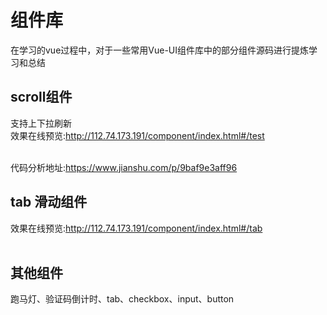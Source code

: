 
# 组件库
 在学习的vue过程中，对于一些常用Vue-UI组件库中的部分组件源码进行提炼学习和总结


## scroll组件

支持上下拉刷新<br>
效果在线预览:http://112.74.173.191/component/index.html#/test<br><br>

代码分析地址:https://www.jianshu.com/p/9baf9e3aff96<br>


## tab 滑动组件

效果在线预览:http://112.74.173.191/component/index.html#/tab<br><br>


## 其他组件
 跑马灯、验证码倒计时、tab、checkbox、input、button


